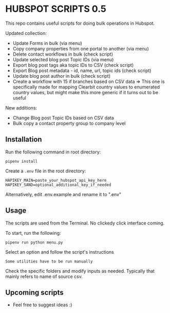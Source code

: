 # HUBSPOT SCRIPTS 0.5
This repo contains useful scripts for doing bulk operations in Hubspot.

Updated collection:

- Update Forms in bulk (via menu)
- Copy company properties from one portal to another (via menu)
- Delete contact workflows in bulk (check script)
- Update selected blog post Topic IDs (via menu)
- Export blog post tags aka topic IDs to CSV (check script)
- Export Blog post metadata - id, name, url, topic ids (check script)
- Update blog post author in bulk (check script)
- Create a workflow with 15 if branches based on CSV data =>  This one is specifically made for mapping Clearbit country values to enumerated country values, but might make this more generic if it turns out to be useful

New additions:

- Change Blog post Topic IDs based on CSV data
- Bulk copy a contact property group to company level

## Installation

Run the following command in root directory:

```pipenv install```

Create a `.env` file in the root directory:

```
HAPIKEY_MAIN=paste_your_hubspot_api_key_here
HAPIKEY_SAND=optional_additional_key_if_needed
```

Alternatively, edit .env.example and rename it to ".env" 

## Usage

The scripts are used from the Terminal. No clickedy click interface coming.

To start, run the following:

```pipenv run python menu.py```

Select an option and follow the script's instructions

```Some utilities have to be run manually```

Check the specific folders and modify inputs as needed.
Typically that mainly refers to name of source csv.


## Upcoming scripts

- Feel free to suggest ideas :)

